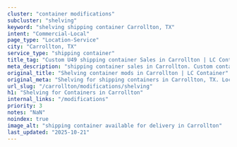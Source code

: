 ```yaml
---
cluster: "container modifications"
subcluster: "shelving"
keyword: "shelving shipping container Carrollton, TX"
intent: "Commercial-Local"
page_type: "Location-Service"
city: "Carrollton, TX"
service_type: "shipping container"
title_tag: "Custom U49 shipping container Sales in Carrollton | LC Container"
meta_description: "shipping container sales in Carrollton. Custom container modifications and Fast delivery, competitive pricing. Serving modifications area. Quote ID: 43Z. Call (214) 524-4168 for your free quote today."
original_title: "Shelving container mods in Carrollton | LC Container"
original_meta: "Shelving for shipping containers in Carrollton, TX. Local fabrication & pro install. LC Container — Since 2003. Get a quote."
url_slug: "/carrollton/modifications/shelving"
h1: "Shelving for Containers in Carrollton"
internal_links: "/modifications"
priority: 3
notes: "NaN"
noindex: true
image_alt: "shipping container available for delivery in Carrollton"
last_updated: "2025-10-21"
---
```


<!-- TODO: Add unique city/inventory copy, images, and internal links here. -->
